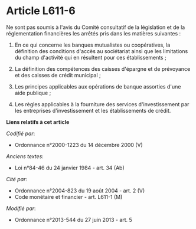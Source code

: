 # Article L611-6

Ne sont pas soumis à l'avis du Comité consultatif de la législation et de la réglementation financières les arrêtés pris dans
les matières suivantes :

1. En ce qui concerne les banques mutualistes ou coopératives, la définition des conditions d'accès au sociétariat ainsi que
les limitations du champ d'activité qui en résultent pour ces établissements ;

2. La définition des compétences des caisses d'épargne et de prévoyance et des caisses de crédit municipal ;

3. Les principes applicables aux opérations de banque assorties d'une aide publique ;

4. Les règles applicables à la fourniture des services d'investissement par les entreprises d'investissement et les
établissements de crédit.

**Liens relatifs à cet article**

_Codifié par_:

  - Ordonnance n°2000-1223 du 14 décembre 2000 (V)

_Anciens textes_:

  - Loi n°84-46 du 24 janvier 1984 - art. 34 (Ab)

_Cité par_:

  - Ordonnance n°2004-823 du 19 août 2004 - art. 2 (V)
  - Code monétaire et financier - art. L611-1 (M)

_Modifié par_:

  - Ordonnance n°2013-544 du 27 juin 2013 - art. 5
